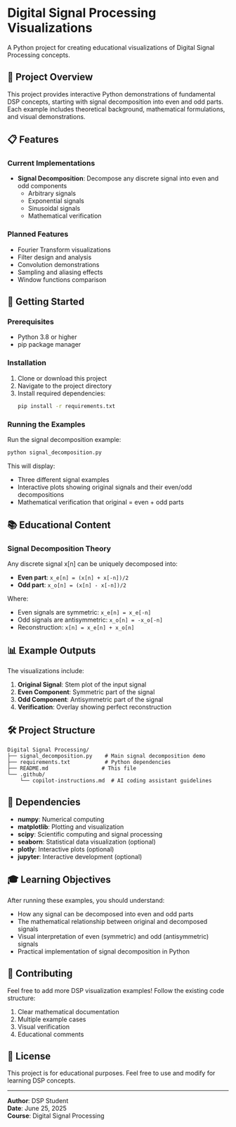 # Digital Signal Processing Visualizations

A Python project for creating educational visualizations of Digital Signal Processing concepts.

## 🎯 Project Overview

This project provides interactive Python demonstrations of fundamental DSP concepts, starting with signal decomposition into even and odd parts. Each example includes theoretical background, mathematical formulations, and visual demonstrations.

## 📋 Features

### Current Implementations
- **Signal Decomposition**: Decompose any discrete signal into even and odd components
  - Arbitrary signals
  - Exponential signals  
  - Sinusoidal signals
  - Mathematical verification

### Planned Features
- Fourier Transform visualizations
- Filter design and analysis
- Convolution demonstrations
- Sampling and aliasing effects
- Window functions comparison

## 🚀 Getting Started

### Prerequisites
- Python 3.8 or higher
- pip package manager

### Installation

1. Clone or download this project
2. Navigate to the project directory
3. Install required dependencies:
   ```bash
   pip install -r requirements.txt
   ```

### Running the Examples

Run the signal decomposition example:
```bash
python signal_decomposition.py
```

This will display:
- Three different signal examples
- Interactive plots showing original signals and their even/odd decompositions
- Mathematical verification that original = even + odd parts

## 📚 Educational Content

### Signal Decomposition Theory

Any discrete signal x[n] can be uniquely decomposed into:
- **Even part**: `x_e[n] = (x[n] + x[-n])/2`
- **Odd part**: `x_o[n] = (x[n] - x[-n])/2`

Where:
- Even signals are symmetric: `x_e[n] = x_e[-n]`
- Odd signals are antisymmetric: `x_o[n] = -x_o[-n]`
- Reconstruction: `x[n] = x_e[n] + x_o[n]`

## 📊 Example Outputs

The visualizations include:
1. **Original Signal**: Stem plot of the input signal
2. **Even Component**: Symmetric part of the signal
3. **Odd Component**: Antisymmetric part of the signal  
4. **Verification**: Overlay showing perfect reconstruction

## 🛠️ Project Structure

```
Digital Signal Processing/
├── signal_decomposition.py    # Main signal decomposition demo
├── requirements.txt           # Python dependencies
├── README.md                 # This file
└── .github/
    └── copilot-instructions.md  # AI coding assistant guidelines
```

## 🔧 Dependencies

- **numpy**: Numerical computing
- **matplotlib**: Plotting and visualization
- **scipy**: Scientific computing and signal processing
- **seaborn**: Statistical data visualization (optional)
- **plotly**: Interactive plots (optional)
- **jupyter**: Interactive development (optional)

## 🎓 Learning Objectives

After running these examples, you should understand:
- How any signal can be decomposed into even and odd parts
- The mathematical relationship between original and decomposed signals
- Visual interpretation of even (symmetric) and odd (antisymmetric) signals
- Practical implementation of signal decomposition in Python

## 🤝 Contributing

Feel free to add more DSP visualization examples! Follow the existing code structure:
1. Clear mathematical documentation
2. Multiple example cases
3. Visual verification
4. Educational comments

## 📄 License

This project is for educational purposes. Feel free to use and modify for learning DSP concepts.

---

**Author**: DSP Student  
**Date**: June 25, 2025  
**Course**: Digital Signal Processing
